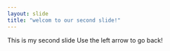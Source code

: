 ```yaml
---
layout: slide
title: "welcom to our second slide!"
---
```

This is my second slide
Use the left arrow to go back!
